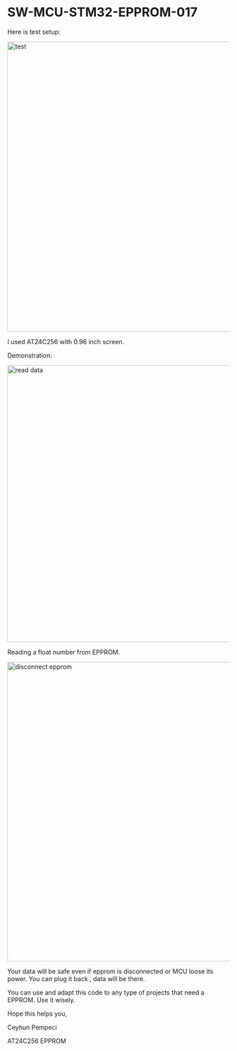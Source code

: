 # SW-MCU-STM32-EPPROM-017

Here is test setup:

<img width="658" alt="test" src="https://github.com/user-attachments/assets/e1548e4f-26a8-41f0-ae34-9979b767eccf">

I used AT24C256 with 0.96 inch screen. 

Demonstration:

<img width="628" alt="read data" src="https://github.com/user-attachments/assets/1114a377-8e76-4648-b210-8be3f5c024f7">

Reading a float number from EPPROM.

<img width="679" alt="disconnect epprom" src="https://github.com/user-attachments/assets/8f55c93d-6c3e-42a1-a033-fba703a0702b">

Your data will be safe even if epprom is disconnected or MCU loose its power. 
You can plug it back , data will be there.


You can use and adapt this code to any type of projects that need a EPPROM. Use it wisely.

Hope this helps you,

Ceyhun Pempeci

AT24C256 EPPROM
